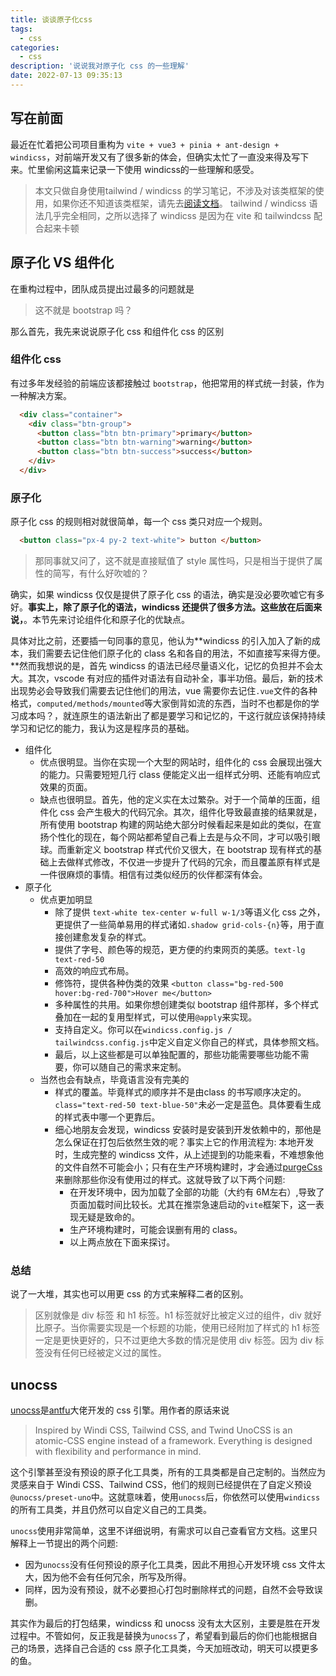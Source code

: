 ```yaml
---
title: 谈谈原子化css
tags:
  - css
categories:
  - css
description: '说说我对原子化 css 的一些理解'
date: 2022-07-13 09:35:13
---
```


## 写在前面

最近在忙着把公司项目重构为 `vite + vue3 + pinia + ant-design + windicss`，对前端开发又有了很多新的体会，但确实太忙了一直没来得及写下来。忙里偷闲这篇来记录一下使用 windicss的一些理解和感受。

> 本文只做自身使用tailwind / windicss 的学习笔记，不涉及对该类框架的使用，如果你还不知道该类框架，请先去[阅读文档](https://windicss.org/)。
> tailwind / windicss 语法几乎完全相同，之所以选择了 windicss 是因为在 vite 和 tailwindcss 配合起来卡顿

## 原子化 VS 组件化

在重构过程中，团队成员提出过最多的问题就是

> 这不就是 bootstrap 吗？

那么首先，我先来说说原子化 css 和组件化 css 的区别

### 组件化 css

有过多年发经验的前端应该都接触过 `bootstrap`，他把常用的样式统一封装，作为一种解决方案。

```html
  <div class="container">
    <div class="btn-group">
      <button class="btn btn-primary">primary</button>
      <button class="btn btn-warning">warning</button>
      <button class="btn btn-success">success</button>
    </div>
  </div>
```

### 原子化

原子化 css 的规则相对就很简单，每一个 css 类只对应一个规则。

```html
  <button class="px-4 py-2 text-white"> button </button>
```

> 那同事就又问了，这不就是直接赋值了 style 属性吗，只是相当于提供了属性的简写，有什么好吹嘘的？

确实，如果 windicss 仅仅是提供了原子化 css 的语法，确实是没必要吹嘘它有多好。**事实上，除了原子化的语法，windicss 还提供了很多方法。这些放在后面来说，**。本节先来讨论组件化和原子化的优缺点。

具体对比之前，还要插一句同事的意见，他认为**windicss 的引入加入了新的成本，我们需要去记住他们原子化的 class 名和各自的用法，不如直接写来得方便。**然而我想说的是，首先 windicss 的语法已经尽量语义化，记忆的负担并不会太大。其次，vscode 有对应的插件对语法有自动补全，事半功倍。最后，新的技术出现势必会导致我们需要去记住他们的用法，vue 需要你去记住`.vue`文件的各种格式，`computed/methods/mounted`等大家倒背如流的东西，当时不也都是你的学习成本吗？，就连原生的语法新出了都是要学习和记忆的，干这行就应该保持持续学习和记忆的能力，我认为这是程序员的基础。

+ 组件化
  + 优点很明显。当你在实现一个大型的网站时，组件化的 css 会展现出强大的能力。只需要短短几行 class 便能定义出一组样式分明、还能有响应式效果的页面。
  + 缺点也很明显。首先，他的定义实在太过繁杂。对于一个简单的压面，组件化 css 会产生极大的代码冗余。其次，组件化导致最直接的结果就是，所有使用 bootstrap 构建的网站绝大部分时候看起来是如此的类似，在宣扬个性化的现在，每个网站都希望自己看上去是与众不同，才可以吸引眼球。而重新定义 bootstrap 样式代价又很大，在 bootstrap 现有样式的基础上去做样式修改，不仅进一步提升了代码的冗余，而且覆盖原有样式是一件很麻烦的事情。相信有过类似经历的伙伴都深有体会。
+ 原子化
  + 优点更加明显
    + 除了提供 `text-white tex-center w-full w-1/3`等语义化 css 之外，更提供了一些简单易用的样式诸如`.shadow grid-cols-{n}`等，用于直接创建愈发复杂的样式。
    + 提供了字号、颜色等的规范，更方便的约束网页的美感。`text-lg text-red-50`
    + 高效的响应式布局。
    + 修饰符，提供各种伪类的效果 `<button class="bg-red-500 hover:bg-red-700">Hover me</button>`
    + 多种属性的共用。如果你想创建类似 bootstrap 组件那样，多个样式叠加在一起的复用型样式，可以使用`@apply`来实现。
    + 支持自定义。你可以在`windicss.config.js / tailwindcss.config.js`中定义自定义你自己的样式，具体参照文档。
    + 最后，以上这些都是可以单独配置的，那些功能需要哪些功能不需要，你可以随自己的需求来定制。
  + 当然也会有缺点，毕竟语言没有完美的
    + 样式的覆盖。毕竟样式的顺序并不是由class 的书写顺序决定的。 `class="text-red-50 text-blue-50"`未必一定是蓝色。具体要看生成的样式表中哪一个更靠后。
    + 细心地朋友会发现，windicss 安装时是安装到开发依赖中的，那他是怎么保证在打包后依然生效的呢？事实上它的作用流程为: 本地开发时，生成完整的 windicss 文件，从上述提到的功能来看，不难想象他的文件自然不可能会小；只有在生产环境构建时，才会通过[purgeCss](https://purgecss.com/)来删除那些你没有使用过的样式。这就导致了以下两个问题:
      + 在开发环境中，因为加载了全部的功能（大约有 6M左右）,导致了页面加载时间比较长。尤其在推崇急速启动的`vite`框架下，这一表现无疑是致命的。
      + 生产环境构建时，可能会误删有用的 class。
      + 以上两点放在下面来探讨。

### 总结

说了一大堆，其实也可以用更 css 的方式来解释二者的区别。

> 区别就像是 div 标签 和 h1 标签。h1 标签就好比被定义过的组件，div 就好比原子。当你需要实现是一个标题的功能，使用已经附加了样式的 h1 标签一定是更快更好的，只不过更绝大多数的情况是使用 div 标签。因为 div 标签没有任何已经被定义过的属性。

## unocss

[unocss](https://github.com/unocss/unocss)是[antfu](https://github.com/antfu)大佬开发的 css 引擎。用作者的原话来说

> Inspired by Windi CSS, Tailwind CSS, and Twind
> UnoCSS is an atomic-CSS engine instead of a framework. Everything is designed with flexibility and performance in mind.

这个引擎甚至没有预设的原子化工具类，所有的工具类都是自己定制的。当然应为灵感来自于 Windi CSS、Tailwind CSS，他们的规则已经提供在了自定义预设`@unocss/preset-uno`中。这就意味着，使用`unocss`后，你依然可以使用`windicss`的所有工具类，并且仍然可以自定义自己的工具类。

`unocss`使用非常简单，这里不详细说明，有需求可以自己查看官方文档。这里只解释上一节提出的两个问题:

+ 因为`unocss`没有任何预设的原子化工具类，因此不用担心开发环境 css 文件太大，因为他不会有任何冗余，所写及所得。
+ 同样，因为没有预设，就不必要担心打包时删除样式的问题，自然不会导致误删。

其实作为最后的打包结果，windicss 和 unocss 没有太大区别，主要是胜在开发过程中。不管如何，反正我是替换为`unocss`了，希望看到最后的你们也能根据自己的场景，选择自己合适的 css 原子化工具类，今天加班改动，明天可以摸更多的鱼。
